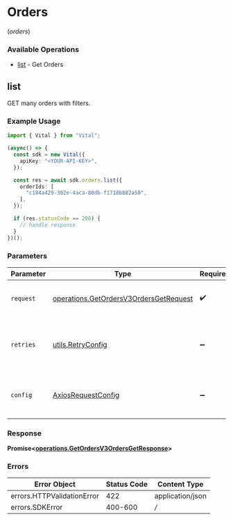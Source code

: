# Orders
(*orders*)

### Available Operations

* [list](#list) - Get Orders

## list

GET many orders with filters.

### Example Usage

```typescript
import { Vital } from "Vital";

(async() => {
  const sdk = new Vital({
    apiKey: "<YOUR-API-KEY>",
  });

  const res = await sdk.orders.list({
    orderIds: [
      "c184a429-302e-4aca-80db-f1718b882a50",
    ],
  });

  if (res.statusCode == 200) {
    // handle response
  }
})();
```

### Parameters

| Parameter                                                                                            | Type                                                                                                 | Required                                                                                             | Description                                                                                          |
| ---------------------------------------------------------------------------------------------------- | ---------------------------------------------------------------------------------------------------- | ---------------------------------------------------------------------------------------------------- | ---------------------------------------------------------------------------------------------------- |
| `request`                                                                                            | [operations.GetOrdersV3OrdersGetRequest](../../sdk/models/operations/getordersv3ordersgetrequest.md) | :heavy_check_mark:                                                                                   | The request object to use for the request.                                                           |
| `retries`                                                                                            | [utils.RetryConfig](../../internal/utils/retryconfig.md)                                             | :heavy_minus_sign:                                                                                   | Configuration to override the default retry behavior of the client.                                  |
| `config`                                                                                             | [AxiosRequestConfig](https://axios-http.com/docs/req_config)                                         | :heavy_minus_sign:                                                                                   | Available config options for making requests.                                                        |


### Response

**Promise<[operations.GetOrdersV3OrdersGetResponse](../../sdk/models/operations/getordersv3ordersgetresponse.md)>**
### Errors

| Error Object               | Status Code                | Content Type               |
| -------------------------- | -------------------------- | -------------------------- |
| errors.HTTPValidationError | 422                        | application/json           |
| errors.SDKError            | 400-600                    | */*                        |
